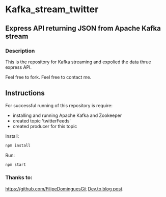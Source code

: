 # Kafka_stream_twitter
## Express API returning JSON from Apache Kafka stream

### Description
 
 This is the repository for Kafka streaming and expolied the data thrue express API. 


 Feel free to fork. Feel free to contact me.

 ## Instructions
 
 
 For successful running of this repository is require:
 - installing and running Apache Kafka and Zookeeper
 - created topic 'twitterFeeds' 
 - created producer for this topic
 
 
 Install:
 ```bash
 npm install
 ```
 Run:
 ```bash
 npm start
 ```
 
 
### Thanks to:
https://github.com/FilipeDominguesGit
[Dev.to blog post](https://dev.to/filipedomingues/learning-nodejs-building-a-simple-express-api-part-i---project-setup).  